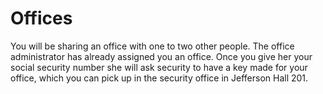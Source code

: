 # Offices

You will be sharing an office with one to two other people. The office administrator has already assigned you an office. Once you give her your social security number she will ask security to have a key made for your office, which you can pick up in the security office in Jefferson Hall 201. 
